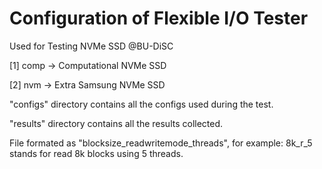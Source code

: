 # Configuration of Flexible I/O Tester
Used for Testing NVMe SSD @BU-DiSC

[1] comp -> Computational NVMe SSD

[2] nvm -> Extra Samsung NVMe SSD

"configs" directory contains all the configs used during the test.

"results" directory contains all the results collected.

File formated as "blocksize_readwritemode_threads", for example: 8k_r_5 stands for read 8k blocks using 5 threads.